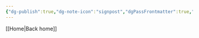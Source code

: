 ```yaml
---
{"dg-publish":true,"dg-note-icon":"signpost","dgPassFrontmatter":true,"noteIcon":"signpost","permalink":"/10-tags/inferno/","created":"2025-10-27T15:38:11.803+00:00","updated":"2025-10-27T15:38:17.960+00:00"}
---
```


[[Home\|Back home]]